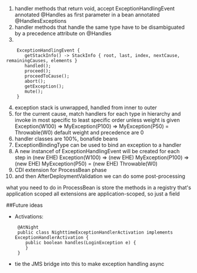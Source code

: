 1. handler methods that return void, accept ExceptionHandlingEvent<T extends Throwable> annotated @Handles as first parameter in a bean annotated @HandlesExceptions
2. handler methods that handle the same type have to be disambiguated by a precedence attribute on @Handles
3.

        ExceptionHandlingEvent {
           getStackInfo() -> StackInfo { root, last, index, nextCause, remainingCauses, elements }
           handled();
           proceed();
           proceedToCause();
           abort();
           getException();
           mute();
        }
4. exception stack is unwrapped, handled from inner to outer
5. for the current cause, match handlers for each type in hierarchy and invoke in most specific to least specific order unless weight is given
  Exception(W100) => MyException(P100) => MyException(P50) = Throwable(W0)
  default weight and precedence are 0
6. handler classes are 100%, bonafide beans
7. ExceptionBindingType can be used to bind an exception to a handler
8. A new instancef of ExceptionHandlingEvent will be created for each step in (new EHE) Exception(W100) => (new EHE) MyException(P100) => (new EHE) MyException(P50) = (new EHE) Throwable(W0)
9. CDI extension for ProcessBean<X> phase
10. and then AfterDeploymentValidation we can do some post-processing

what you need to do in ProcessBean is store the methods in a registry that's application scoped
all extensions are application-scoped, so just a field


##Future ideas
*  Activations:

        @AtNight
        public class NighttimeExceptionHandlerActivation implements ExceptionHandlerActivation {
           public boolean handles(LoginException e) {
           }
        }

*  tie the JMS bridge into this to make exception handling async

